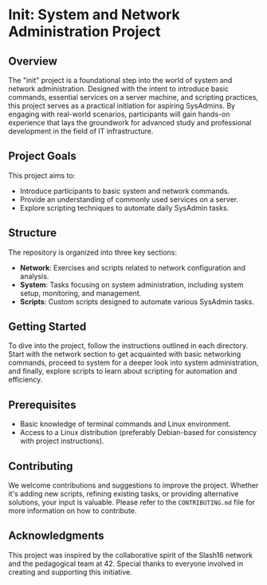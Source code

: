 # Init: System and Network Administration Project

## Overview

The "init" project is a foundational step into the world of system and network administration. Designed with the intent to introduce basic commands, essential services on a server machine, and scripting practices, this project serves as a practical initiation for aspiring SysAdmins. By engaging with real-world scenarios, participants will gain hands-on experience that lays the groundwork for advanced study and professional development in the field of IT infrastructure.

## Project Goals

This project aims to:

- Introduce participants to basic system and network commands.
- Provide an understanding of commonly used services on a server.
- Explore scripting techniques to automate daily SysAdmin tasks.

## Structure

The repository is organized into three key sections:

- **Network**: Exercises and scripts related to network configuration and analysis.
- **System**: Tasks focusing on system administration, including system setup, monitoring, and management.
- **Scripts**: Custom scripts designed to automate various SysAdmin tasks.

## Getting Started

To dive into the project, follow the instructions outlined in each directory. Start with the network section to get acquainted with basic networking commands, proceed to system for a deeper look into system administration, and finally, explore scripts to learn about scripting for automation and efficiency.

## Prerequisites

- Basic knowledge of terminal commands and Linux environment.
- Access to a Linux distribution (preferably Debian-based for consistency with project instructions).

## Contributing

We welcome contributions and suggestions to improve the project. Whether it's adding new scripts, refining existing tasks, or providing alternative solutions, your input is valuable. Please refer to the `CONTRIBUTING.md` file for more information on how to contribute.

## Acknowledgments

This project was inspired by the collaborative spirit of the Slash16 network and the pedagogical team at 42. Special thanks to everyone involved in creating and supporting this initiative.


